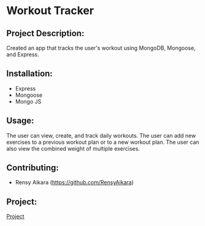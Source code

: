 # Workout Tracker

## Project Description:
Created an app that tracks the user's workout using MongoDB, Mongoose, and Express.

## Installation:
* Express
* Mongoose
* Mongo JS

## Usage:
The user can view, create, and track daily workouts. The user can add new exercises to a previous workout plan or to a new workout plan. The user can also view the combined weight of multiple exercises.

## Contributing:
* Rensy Aikara (https://github.com/RensyAikara)

## Project:
[Project](https://)
